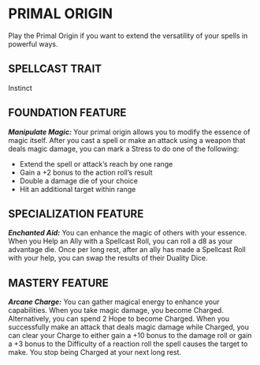# PRIMAL ORIGIN

Play the Primal Origin if you want to extend the versatility of your spells in powerful ways.

## SPELLCAST TRAIT

Instinct

## FOUNDATION FEATURE

***Manipulate Magic:*** Your primal origin allows you to modify the essence of magic itself. After you cast a spell or make an attack using a weapon that deals magic damage, you can mark a Stress to do one of the following:

- Extend the spell or attack’s reach by one range
- Gain a +2 bonus to the action roll’s result
- Double a damage die of your choice
- Hit an additional target within range

## SPECIALIZATION FEATURE

***Enchanted Aid:*** You can enhance the magic of others with your essence. When you Help an Ally with a Spellcast Roll, you can roll a d8 as your advantage die. Once per long rest, after an ally has made a Spellcast Roll with your help, you can swap the results of their Duality Dice.

## MASTERY FEATURE

***Arcane Charge:*** You can gather magical energy to enhance your capabilities. When you take magic damage, you become Charged. Alternatively, you can spend 2 Hope to become Charged. When you successfully make an attack that deals magic damage while Charged, you can clear your Charge to either gain a +10 bonus to the damage roll or gain a +3 bonus to the Difficulty of a reaction roll the spell causes the target to make. You stop being Charged at your next long rest.
